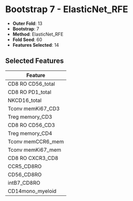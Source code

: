 # Bootstrap 7 - ElasticNet_RFE

- **Outer Fold**: 13
- **Bootstrap**: 7
- **Method**: ElasticNet_RFE
- **Fold Seed**: 60
- **Features Selected**: 14

## Selected Features

| Feature |
|---------|
| CD8 RO CD56_total |
| CD8 RO PD1_total |
| NKCD16_total |
| Tconv memKi67_CD3 |
| Treg memory_CD3 |
| CD8 RO CD56_CD3 |
| Treg memory_CD4 |
| Tconv memCCR6_mem |
| Tconv memKi67_mem |
| CD8 RO CXCR3_CD8 |
| CCR5_CD8RO |
| CD56_CD8RO |
| intB7_CD8RO |
| CD14mono_myeloid |
